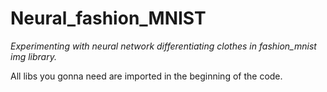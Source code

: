 # Neural_fashion_MNIST
*Experimenting with neural network differentiating clothes in fashion_mnist img library.*

All libs you gonna need are imported in the beginning of the code.

